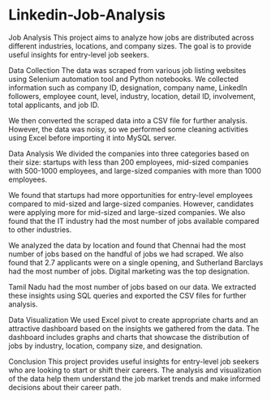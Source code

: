 # Linkedin-Job-Analysis
Job Analysis
This project aims to analyze how jobs are distributed across different industries, locations, and company sizes. 
The goal is to provide useful insights for entry-level job seekers.

Data Collection
The data was scraped from various job listing websites using Selenium automation tool and Python notebooks. We collected information such as company ID, designation, company name, LinkedIn followers, employee count, level, industry, location, detail ID, involvement, total applicants, and job ID.

We then converted the scraped data into a CSV file for further analysis. However, the data was noisy, so we performed some cleaning activities using Excel before importing it into MySQL server.

Data Analysis
We divided the companies into three categories based on their size: startups with less than 200 employees, mid-sized companies with 500-1000 employees, and large-sized companies with more than 1000 employees.

We found that startups had more opportunities for entry-level employees compared to mid-sized and large-sized companies. However, candidates were applying more for mid-sized and large-sized companies. We also found that the IT industry had the most number of jobs available compared to other industries.

We analyzed the data by location and found that Chennai had the most number of jobs based on the handful of jobs we had scraped. We also found that 2.7 applicants were on a single opening, and Sutherland Barclays had the most number of jobs. Digital marketing was the top designation.

Tamil Nadu had the most number of jobs based on our data. We extracted these insights using SQL queries and exported the CSV files for further analysis.

Data Visualization
We used Excel pivot to create appropriate charts and an attractive dashboard based on the insights we gathered from the data. The dashboard includes graphs and charts that showcase the distribution of jobs by industry, location, company size, and designation.

Conclusion
This project provides useful insights for entry-level job seekers who are looking to start or shift their careers. The analysis and visualization of the data help them understand the job market trends and make informed decisions about their career path.
